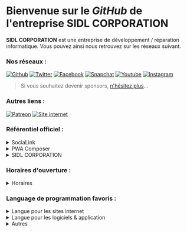 # Bienvenue sur le _GitHub_ de l'entreprise **SIDL CORPORATION**

**SIDL CORPORATION** est une entreprise de développement / réparation informatique. Vous pouvez ainsi nous retrouvez sur les réseaux suivant.

### Nos réseaux :
[![Github](https://img.shields.io/badge/GitHub-black?style=for-the-badge&logo=github)](https://github.com/SIDL-C0R0RATI0N/) [![Twitter](https://img.shields.io/badge/Twitter-blue?style=for-the-badge&logo=twitter)](https://www.twitter.com/SIDLCORPORATION) [![Facebook](https://img.shields.io/badge/Facebook-blue?style=for-the-badge&logo=facebook)](https://www.facebook.com/sidl.corporation.officiel) [![Snapchat](https://img.shields.io/badge/Snapchat-yellow?style=for-the-badge&logo=snapchat)](https://www.snapchat.com/add/sidlcorp.fr) [![Youtube](https://img.shields.io/badge/YouTube-red?style=for-the-badge&logo=youtube)](https://www.youtube.com/channel/UCRolHgaCdwHj_oaNXUWC-lg) [![Instagram](https://img.shields.io/badge/Instagram-purple?style=for-the-badge&logo=instagram)](https://www.instagram.com/sidl_corporation/)

> Si vous souhaitez devenir sponsors, <a href="https://github.com/sponsors/SIDL-C0R0RATI0N" target="_parent">n'hésitez plus</a>...

### Autres liens :

[![Patreon](https://img.shields.io/badge/Patreon%20(officiel)-black?style=for-the-badge&logo=patreon)](https://www.patreon.com/SIDLCORPORATION) [![Site internet](https://img.shields.io/badge/notre%20site%20internet%20(officiel)-white?style=for-the-badge&logo=website)](https://sidl-corporation.fr)

### Référentiel officiel : 

<details><summary>SociaLink</summary>
<p>

Référentiel : <a href="https://github.com/SIDL-C0R0RATI0N/SociaLink" target="_parent">SociaLink</a><br/>
Site Internet : <a href="https://www.socialink.fr" target="_parent">SociaLink</a><br/>
Application : <a href="https://www.microsoft.com/store/apps/9PNKZ53P50WQ" target="_parent">Microsoft Store</a>

</p>
</details>
<details><summary>PWA Composer</summary>
<p>

Référentiel : <a href="https://github.com/SIDL-C0R0RATI0N/PWA-Composer" target="_parent">PWA Composer</a><br/>
Application : <a href="https://www.microsoft.com/store/apps/9PKJR8HZ2RQH" target="_parent">Microsoft Store</a>

</p>
</details>
<details><summary>SIDL CORPORATION</summary>
<p>

Référentiel : <a href="https://github.com/SIDL-C0R0RATI0N/SIDL-CORPORATION" target="_parent">SIDL CORPORATION</a><br/>
Site Internet : <a href="https://www.sidl-corporation.fr" target="_parent">SIDL CORPORATION - SITE OFFICIEL</a><br/>
Site Boutique : <a href="https://portail.sidl-corporation.fr" target="_parent">PORTAIL BY SIDL CORPORATION</a><br/>
Site Actu : <a href="https://news.sidl-corporation.fr" target="_parent">SIDL CORPORATION NEWS</a><br/>
Application : <a href="https://www.microsoft.com/store/apps/9P7NX5XR93HZ" target="_parent">Microsoft Store</a>

</p>
</details>

### Horaires d'ouverture :

<details><summary>Horaires</summary>
<p>

| Jours  | Matin | Après-midi |
| ------------- | ------------- | ------------- |
| Lundi  | 09h - 12h  | 14h - 19h |
| Mardi  | 09h - 12h  | 14h - 19h |
| Mercredi  | Fermé  | 14h - 19h |
| Jeudi  | 09h - 12h  | 14h - 19h |
| Vendredi  | Fermé  | 14h - 19h |
| Samedi  | Fermé  | Fermé |
| Dimanche  | Fermé  | Fermé |

</p>
</details>

### Language de programmation favoris :

<details><summary>Langue pour les sites internet</summary>
<p>

![PHP](https://img.shields.io/badge/php-black?style=for-the-badge&logo=php) ![HTML](https://img.shields.io/badge/html-black?style=for-the-badge&logo=html5) ![C++](https://img.shields.io/badge/css-black?style=for-the-badge&logo=css3) ![JSON](https://img.shields.io/badge/json-black?style=for-the-badge&logo=json) ![JS](https://img.shields.io/badge/js-black?style=for-the-badge&logo=javascript)

</p>
</details>

<details><summary>Langue pour les logiciels & application</summary>
<p>

![VB.NET](https://img.shields.io/badge/vb.net-black?style=for-the-badge&logo=visualbasic) ![C#](https://img.shields.io/badge/CSharp-black?style=for-the-badge&logo=csharp) ![PHP](https://img.shields.io/badge/c++-black?style=for-the-badge&logo=cpp)

</p>
</details>

<details><summary>Autres</summary>
<p>

![Apache](https://img.shields.io/badge/apache-black?style=for-the-badge&logo=apache) ![MySQL](https://img.shields.io/badge/MySQL-black?style=for-the-badge&logo=mysql)

</p>
</details>
